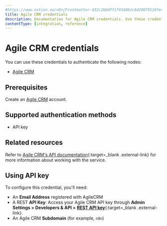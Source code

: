 ```yaml
---
#https://www.notion.so/n8n/Frontmatter-432c2b8dff1f43d4b1c8d20075510fe4
title: Agile CRM credentials
description: Documentation for Agile CRM credentials. Use these credentials to authenticate Agile CRM in n8n, a workflow automation platform.
contentType: [integration, reference]
---
```


# Agile CRM credentials

You can use these credentials to authenticate the following nodes:

- [Agile CRM](/integrations/builtin/app-nodes/n8n-nodes-base.agilecrm/)


## Prerequisites

Create an [Agile CRM](https://www.agilecrm.com/) account.

## Supported authentication methods

- API key

## Related resources

Refer to [Agile CRM's API documentation](https://www.agilecrm.com/api){:target=_blank .external-link} for more information about working with the service.

## Using API key

To configure this credential, you'll need:

- An **Email Address** registered with AgileCRM
- A REST **API Key**: Access your Agile CRM API key through **Admin Settings > Developers & API >** [**REST API key**](https://github.com/agilecrm/rest-api?tab=readme-ov-file#api-key){:target=_blank .external-link}.
- An Agile CRM **Subdomain** (for example, `n8n`)
